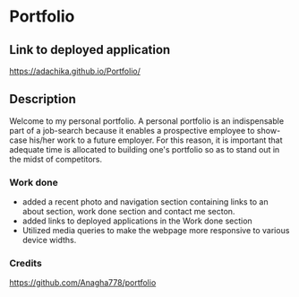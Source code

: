 # Portfolio

## Link to deployed application

https://adachika.github.io/Portfolio/

## Description 
Welcome to my personal portfolio. A personal portfolio is an indispensable part of a job-search because it enables a prospective employee to show-case his/her work to a future employer. For this reason, it is important that adequate time is allocated to building one's portfolio so as to stand out in the midst of competitors.

### Work done 
- added a recent photo and navigation section containing links to an about section, work done section and contact me secton.
- added links to deployed applications in the Work done section
- Utilized media queries to make the webpage more responsive to various device widths.



### Credits
https://github.com/Anagha778/portfolio
